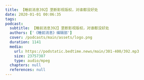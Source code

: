```yaml
---
title: 【睡前消息392】垄断影视版权，对谁都没好处
date: 2020-01-01 00:06:35
tags:
podcast:
  subtitle: 【睡前消息392】垄断影视版权，对谁都没好处
  authors: ['《睡前消息》编辑部']
  cover: /podcasts/main/assets/logo.png
  duration: 1141
  media:
    url: https://podstatic.bedtime.news/main/301-400/392.mp3
    size: 23757387
    type: audio/mpeg
  chapters: null
  references: null
---
```

